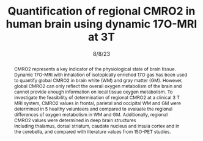 ---
title: "Quantification of regional CMRO2 in human brain using dynamic 17O-MRI at 3T"

date: 8/8/23
authors_string: Hao Song, Johannes Fisher, Ali Özen, Burak Akin, Stefan Schumann, Michael Bock
authors:
   - Hao Song
   - Johannes Fisher
   - Ali Özen
   - Burak Akin
   - Stefan Schumann
   - Michael Bock
author_ids:
   - burak_akin
journal: 'Zeitschrift für Medizinische Physik'
volume: 
issue: 
pages: 
book_title: ''
publisher: ''
isbn: 
abstract: 'CMRO2 represents a key indicator of the physiological state of brain tissue. Dynamic 17O-MRI with inhalation of isotopically enriched 17O gas has been used to quantify global CMRO2 in brain white (WM) and gray matter (GM). However, global CMRO2 can only reflect the overall oxygen metabolism of the brain and cannot provide enough information on local tissue oxygen metabolism. To investigate the feasibility of determination of regional CMRO2 at a clinical 3 T MRI system, CMRO2 values in frontal, parietal and occipital WM and GM were determined in 5 healthy volunteers and compared to evaluate the regional differences of oxygen metabolism in WM and GM. Additionally, regional CMRO2 values were determined in deep brain structures including thalamus, dorsal striatum, caudate nucleus and insula cortex and in the cerebella, and compared with literature values from 15O-PET studies.'
project_id: 
paper_url: https://www.sciencedirect.com/science/article/pii/S0939388923000867?via%3Dihub
doi: 10.1016/j.zemedi.2023.07.004
data_loc: ''
code_loc: ''
file: '/assets/publications/'
file_name: ''
type: journal_article
pub_str: 'Zeitschrift für Medizinische Physik (8/8/) '
layout: publication 
---